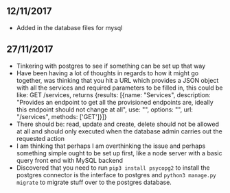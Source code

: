 ## 12/11/2017
- Added in the database files for mysql

## 27/11/2017
- Tinkering with postgres to see if something can be set up that way
- Have been having a lot of thoughts in regards to how it might go together, was thinking that you hit a URL which provides a JSON object with all the services and required parameters to be filled in, this could be like: GET /services, returns {results: [{name: "Services", description: "Provides an endpoint to get all the provisioned endpoints are, ideally this endpoint should not change at all", use: "", options: "", url: "/services", methods: ['GET']}]}
- There should be: read, update and create, delete should not be allowed at all and should only executed when the database admin carries out the requested action
- I am thinking that perhaps I am overthinking the issue and perhaps something simple ought to be set up first, like a node server with a basic query front end with MySQL backend
- Discovered that you need to run `pip3 install psycopg2` to install the postgres connector is the interface to postgres and `python3 manage.py migrate` to migrate stuff over to the postgres database.